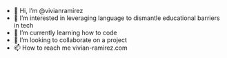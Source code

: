 - 👋 Hi, I’m @vivianramirez
- 👀 I’m interested in leveraging language to dismantle educational barriers in tech
- 🌱 I’m currently learning how to code
- 💞️ I’m looking to collaborate on a project
- 📫 How to reach me vivian-ramirez.com

<!---
vivianramirez/vivianramirez is a ✨ special ✨ repository because its `README.md` (this file) appears on your GitHub profile.
You can click the Preview link to take a look at your changes.
--->
